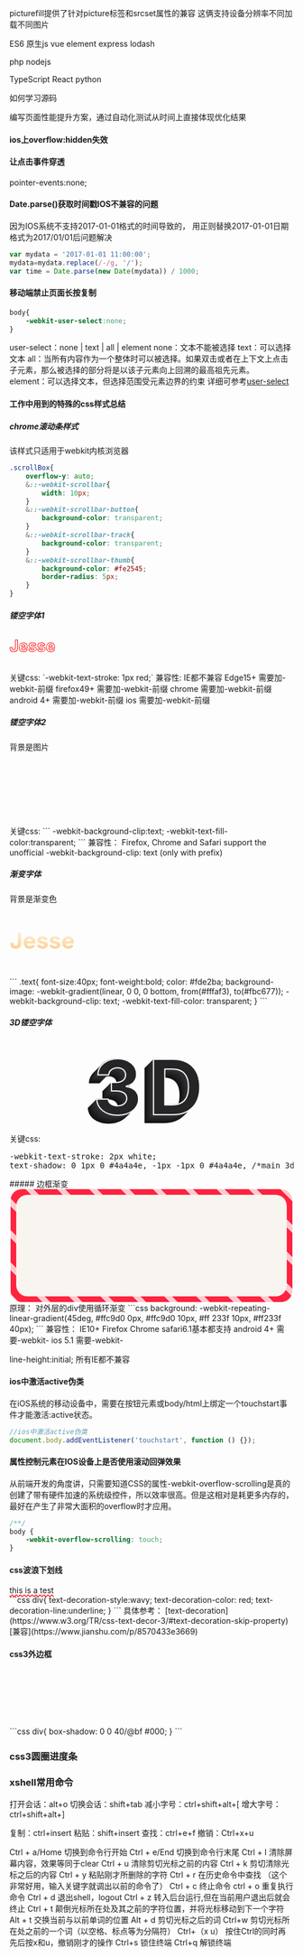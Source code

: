 picturefill提供了针对picture标签和srcset属性的兼容 这俩支持设备分辨率不同加载不同图片

ES6  原生js
vue element
express
lodash

php
nodejs

TypeScript
React
python


如何学习源码

编写页面性能提升方案，通过自动化测试从时间上直接体现优化结果

#### ios上overflow:hidden失效

#### 让点击事件穿透
pointer-events:none;

#### Date.parse()获取时间戳IOS不兼容的问题
因为IOS系统不支持2017-01-01格式的时间导致的，
用正则替换2017-01-01日期格式为2017/01/01后问题解决
```js
var mydata = '2017-01-01 11:00:00';
mydata=mydata.replace(/-/g, '/');
var time = Date.parse(new Date(mydata)) / 1000;
```
#### 移动端禁止页面长按复制
```css
body{
    -webkit-user-select:none;
}
```
user-select：none | text | all | element
none：文本不能被选择
text：可以选择文本
all：当所有内容作为一个整体时可以被选择。如果双击或者在上下文上点击子元素，那么被选择的部分将是以该子元素向上回溯的最高祖先元素。
element：可以选择文本，但选择范围受元素边界的约束
详细可参考[user-select](http://www.css88.com/book/css/properties/user-interface/user-select.htm)




#### 工作中用到的特殊的css样式总结
##### chrome滚动条样式
该样式只适用于webkit内核浏览器
```css
.scrollBox{
    overflow-y: auto;
    &::-webkit-scrollbar{
        width: 10px;
    }
    &::-webkit-scrollbar-button{
        background-color: transparent;
    }
    &::-webkit-scrollbar-track{
        background-color: transparent;
    }
    &::-webkit-scrollbar-thumb{
        background-color: #fe2545;
        border-radius: 5px;
    }
}
```

##### 镂空字体1
<p style="-webkit-text-stroke: 1px red;color:transparent;font-size:28px;font-weight:bold;">Jesse</p>
关键css:
`-webkit-text-stroke: 1px red;`
兼容性:
IE都不兼容 Edge15+ 需要加-webkit-前缀
firefox49+ 需要加-webkit-前缀
chrome 需要加-webkit-前缀
android 4+ 需要加-webkit-前缀
ios 需要加-webkit-前缀

##### 镂空字体2
背景是图片
<div style="background: url('http://o8l2fza1x.bkt.clouddn.com/bg.jpg');-webkit-background-clip:text;"><p style="font-size: 40px;font-weight: bold;-webkit-text-fill-color:transparent;">Jesse</p></div>
关键css:
```
-webkit-background-clip:text;
-webkit-text-fill-color:transparent;
```
兼容性：
Firefox, Chrome and Safari support the unofficial -webkit-background-clip: text (only with prefix)

##### 渐变字体
背景是渐变色
<p style="font-size: 40px;
    color: #fde2ba;
    font-weight:bold;
    background-image: -webkit-gradient(linear, 0 0, 0 bottom, from(#fffaf3), to(#fbc677));
    -webkit-background-clip: text;
    -webkit-text-fill-color: transparent;">Jesse</p>
```
.text{
    font-size:40px;
    font-weight:bold;
    color: #fde2ba;
    background-image: -webkit-gradient(linear, 0 0, 0 bottom, from(#fffaf3), to(#fbc677));
    -webkit-background-clip: text;
    -webkit-text-fill-color: transparent;
}
```

##### 3D镂空字体
<div style="text-align: center;
    -webkit-text-stroke: 2px white;
    position: relative;
    text-transform: uppercase;
    color: #252527;
    font-size: 14vw;
    letter-spacing: 1.2vw;
    font-weight: 700;
    text-shadow: 0 1px 0 #4a4a4e, -1px -1px 0 #4a4a4e, /*main 3d shadow*/ -1px 0px 0 #343437, -2px 1px 0 #343437, -3px 2px 0 #313134, -4px 3px 0 #2f2f31, -5px 4px 0 #2c2c2f, -6px 5px 0 #2a2a2c, -7px 6px 0 #27272a, -8px 7px 0 #252527, -9px 8px 0 #232324, -10px 9px 0 #202022, -11px 10px 0 #1e1e1f, -12px 11px 0 #1b1b1d, -13px 12px 0 #19191a, -14px 13px 0 #161617, -15px 14px 0 #141415, -16px 15px 0 #111112, /*top right*/ 0 -1px 1px #ffffff, 0 -2px 0px #ffffff, /*bottom left corner*/ -15px 14px 0px #ffffff, -16px 15px 0px #ffffff, -17px 16px 0px #ffffff, -18px 17px 0px #ffffff, -2px -1px 0 #ffffff, -3px 0px 0 #ffffff, /*top left corner*/ -19px 15px 0 #ffffff, -18px 14px 0 #ffffff, -17px 13px 0 #ffffff, -16px 12px 0 #ffffff, -15px 11px 0 #ffffff, -14px 10px 0 #ffffff, -13px 9px 0 #ffffff, -12px 8px 0 #ffffff, -11px 7px 0 #ffffff, -10px 6px 0 #ffffff, -9px 5px 0 #ffffff, -8px 4px 0 #ffffff, -7px 3px 0 #ffffff, -6px 2px 0 #ffffff, -5px 1px 0 #ffffff, -4px 0px 0 #ffffff, /*lower right / (upper right side for capital T like H etc letters. */ 0px 2px 0px #ffffff, -1px 3px 0px #ffffff, -2px 4px 0px #ffffff, -3px 5px 0px #ffffff, -4px 6px 0px #ffffff, -5px 7px 0px #ffffff, -6px 8px 0px #ffffff, -7px 9px 0px #ffffff, -8px 10px 0px #ffffff, -9px 11px 0px #ffffff, -10px 12px 0px #ffffff, -11px 13px 0px #ffffff, -12px 14px 0px #ffffff, -13px 15px 0px #ffffff, -14px 16px 0px #ffffff, -15px 17px 0px #ffffff;">3d</div>
关键css:
<pre>
-webkit-text-stroke: 2px white;
text-shadow: 0 1px 0 #4a4a4e, -1px -1px 0 #4a4a4e, /*main 3d shadow*/ -1px 0px 0 #343437, -2px 1px 0 #343437, -3px 2px 0 #313134, -4px 3px 0 #2f2f31, -5px 4px 0 #2c2c2f, -6px 5px 0 #2a2a2c, -7px 6px 0 #27272a, -8px 7px 0 #252527, -9px 8px 0 #232324, -10px 9px 0 #202022, -11px 10px 0 #1e1e1f, -12px 11px 0 #1b1b1d, -13px 12px 0 #19191a, -14px 13px 0 #161617, -15px 14px 0 #141415, -16px 15px 0 #111112, /*top right*/ 0 -1px 1px #ffffff, 0 -2px 0px #ffffff, /*bottom left corner*/ -15px 14px 0px #ffffff, -16px 15px 0px #ffffff, -17px 16px 0px #ffffff, -18px 17px 0px #ffffff, -2px -1px 0 #ffffff, -3px 0px 0 #ffffff, /*top left corner*/ -19px 15px 0 #ffffff, -18px 14px 0 #ffffff, -17px 13px 0 #ffffff, -16px 12px 0 #ffffff, -15px 11px 0 #ffffff, -14px 10px 0 #ffffff, -13px 9px 0 #ffffff, -12px 8px 0 #ffffff, -11px 7px 0 #ffffff, -10px 6px 0 #ffffff, -9px 5px 0 #ffffff, -8px 4px 0 #ffffff, -7px 3px 0 #ffffff, -6px 2px 0 #ffffff, -5px 1px 0 #ffffff, -4px 0px 0 #ffffff, /*lower right / (upper right side for capital T like H etc letters. */ 0px 2px 0px #ffffff, -1px 3px 0px #ffffff, -2px 4px 0px #ffffff, -3px 5px 0px #ffffff, -4px 6px 0px #ffffff, -5px 7px 0px #ffffff, -6px 8px 0px #ffffff, -7px 9px 0px #ffffff, -8px 10px 0px #ffffff, -9px 11px 0px #ffffff, -10px 12px 0px #ffffff, -11px 13px 0px #ffffff, -12px 14px 0px #ffffff, -13px 15px 0px #ffffff, -14px 16px 0px #ffffff, -15px 17px 0px #ffffff;
</pre>
##### 边框渐变
<section style="width: 500px;
    height: 200px;
    margin: 0 auto;
    border-radius: 20px;
    background-color: #ff233f;
    background: -webkit-repeating-linear-gradient(45deg, #ffc9d0, #ffc9d0 10px, #ff233f 10px, #ff233f 40px);
    overflow: hidden;">
    <div style="width: 480px;
        margin: 10px auto;
        background-color: #f8f4ef;
        height: 180px;
        border-radius: 20px;">
    </div>
</section>
原理：
对外层的div使用循环渐变
```css
background: -webkit-repeating-linear-gradient(45deg, #ffc9d0 0px, #ffc9d0 10px, #ff 233f 10px, #ff233f 40px);
```
兼容性：
IE10+ Firefox Chrome safari6.1基本都支持
android 4+ 需要-webkit-
ios 5.1 需要-webkit-

line-height:initial; 所有IE都不兼容

#### ios中激活active伪类
在iOS系统的移动设备中，需要在按钮元素或body/html上绑定一个touchstart事件才能激活:active状态。
```js
//ios中激活active伪类
document.body.addEventListener('touchstart', function () {});
```

#### 属性控制元素在IOS设备上是否使用滚动回弹效果
从前端开发的角度讲，只需要知道CSS的属性-webkit-overflow-scrolling是真的创建了带有硬件加速的系统级控件，所以效率很高。但是这相对是耗更多内存的，最好在产生了非常大面积的overflow时才应用。
```css
/**/
body {
    -webkit-overflow-scrolling: touch;
}
```

#### css波浪下划线
<div style="text-decoration-style:wavy;text-decoration-color: red;text-decoration-line:underline;">this is a test</div>
```css
div{
    text-decoration-style:wavy;
    text-decoration-color: red;
    text-decoration-line:underline;
}
```
具体参考：
[text-decoration](https://www.w3.org/TR/css-text-decor-3/#text-decoration-skip-property)
[兼容](https://www.jianshu.com/p/8570433e3669)

#### css3外边框
<div style="width:100px;height:100px;box-shadow: 0 0 40/@bf red;"></div>
```css
div{
    box-shadow: 0 0 40/@bf #000;
}
```

### css3圆圈进度条

### xshell常用命令
打开会话：alt+o
切换会话：shift+tab
减小字号：ctrl+shift+alt+[
增大字号：ctrl+shift+alt+]

复制：ctrl+insert
粘贴：shift+insert
查找：ctrl+e+f
撤销：Ctrl+x+u

Ctrl + a/Home 切换到命令行开始
Ctrl + e/End 切换到命令行末尾
Ctrl + l 清除屏幕内容，效果等同于clear
Ctrl + u 清除剪切光标之前的内容
Ctrl + k 剪切清除光标之后的内容
Ctrl + y 粘贴刚才所删除的字符
Ctrl + r 在历史命令中查找 （这个非常好用，输入关键字就调出以前的命令了）
Ctrl + c 终止命令
ctrl + o 重复执行命令
Ctrl + d 退出shell，logout
Ctrl + z 转入后台运行,但在当前用户退出后就会终止
Ctrl + t 颠倒光标所在处及其之前的字符位置，并将光标移动到下一个字符
Alt + t 交换当前与以前单词的位置
Alt + d 剪切光标之后的词
Ctrl+w 剪切光标所在处之前的一个词（以空格、标点等为分隔符）
Ctrl+（x u） 按住Ctrl的同时再先后按x和u，撤销刚才的操作
Ctrl+s 锁住终端
Ctrl+q 解锁终端
